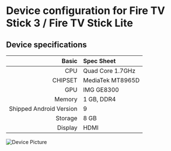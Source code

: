 # Device configuration for Fire TV Stick 3 / Fire TV Stick Lite

## Device specifications

Basic   | Spec Sheet
-------:|:-------------------------
CPU     | Quad Core 1.7GHz
CHIPSET | MediaTek MT8965D
GPU     | IMG GE8300
Memory  | 1 GB, DDR4
Shipped Android Version | 9
Storage | 8 GB
Display | HDMI


![Device Picture](https://cdn.mos.cms.futurecdn.net/m9UB6EUV58X9RchS6U9oYU-970-80.jpg.webp)
